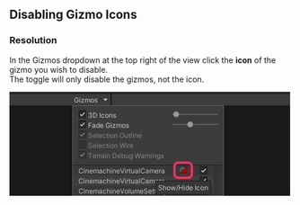 ## Disabling Gizmo Icons
### Resolution
In the Gizmos dropdown at the top right of the view click the **icon** of the gizmo you wish to disable.  
The toggle will only disable the gizmos, not the icon.

![Gizmo icon button](gizmo-icon-button.png)